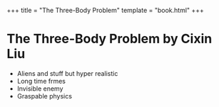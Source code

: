 +++
title = "The Three-Body Problem"
template = "book.html"
+++

# The Three-Body Problem by Cixin Liu

- Aliens and stuff but hyper realistic
- Long time frmes
- Invisible enemy
- Graspable physics
